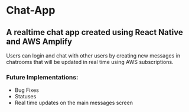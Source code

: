 # Chat-App

## A realtime chat app created using React Native and AWS Amplify

Users can login and chat with other users by creating new messages in chatrooms that will be updated in real time using AWS subscriptions.



### Future Implementations: 
- Bug Fixes 
- Statuses 
- Real time updates on the main messages screen 

